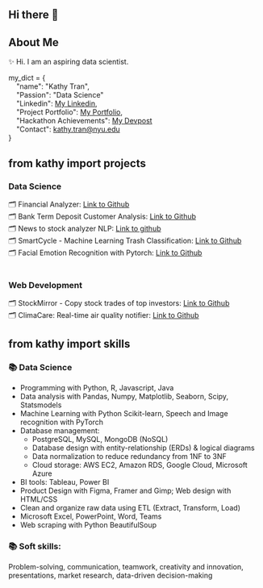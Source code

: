 ## Hi there 👋<br>
## About Me
✨ Hi. I am an aspiring data scientist.<br>

my_dict = {<br>
&nbsp;&nbsp;&nbsp;&nbsp;"name": "Kathy Tran",<br>
&nbsp;&nbsp;&nbsp;&nbsp;"Passion": "Data Science"<br>
&nbsp;&nbsp;&nbsp;&nbsp;"Linkedin": [My Linkedin](https://www.linkedin.com/in/kathy-tran-834577278/),<br>
&nbsp;&nbsp;&nbsp;&nbsp;"Project Portfolio": [My Portfolio](https://kathytran88.github.io/),<br>
&nbsp;&nbsp;&nbsp;&nbsp;"Hackathon Achievements": [My Devpost](https://devpost.com/kathyngananhtran?ref_content=user-portfolio&ref_feature=portfolio&ref_medium=global-nav)<br>
&nbsp;&nbsp;&nbsp;&nbsp;"Contact": [kathy.tran@nyu.edu](kathy.tran@nyu.edu)<br>
}

## from kathy import projects
### Data Science
🗂 Financial Analyzer: [Link to Github](https://github.com/kathytran88/financial_analyzer)<br>
🗂 Bank Term Deposit Customer Analysis: [Link to Github](https://github.com/kathytran88/bank_term_deposit_analysis)<br>
🗂 News to stock analyzer NLP: [Link to github](https://github.com/kathytran88/news_to_stocks_analyzer)<br>
🗂 SmartCycle - Machine Learning Trash Classification: [Link to Github](https://github.com/SnazzyBeatle115/Smartcycle)<br>
🗂 Facial Emotion Recognition with Pytorch: [Link to Github](https://github.com/kathytran88/face_emotion_recognition)<br>
<br>
### Web Development
🗂 StockMirror - Copy stock trades of top investors: [Link to Github](https://github.com/kathytran88/StockMirror)<br>
🗂 ClimaCare: Real-time air quality notifier: [Link to Github](https://github.com/SewonKim0/ClimaCare)<br>

## from kathy import skills
### 📚 Data Science
- Programming with Python, R, Javascript, Java
- Data analysis with Pandas, Numpy, Matplotlib, Seaborn, Scipy, Statsmodels
- Machine Learning with Python Scikit-learn, Speech and Image recognition with PyTorch
- Database management:
  <ul>
    <li>PostgreSQL, MySQL, MongoDB (NoSQL)</li>
    <li>Database design with entity-relationship (ERDs) & logical diagrams</li>
    <li>Data normalization to reduce redundancy from 1NF to 3NF</li>
    <li>Cloud storage: AWS EC2, Amazon RDS, Google Cloud, Microsoft Azure</li>
  </ul>
- BI tools: Tableau, Power BI
- Product Design with Figma, Framer and Gimp; Web design with HTML/CSS
- Clean and organize raw data using ETL (Extract, Transform, Load) 
- Microsoft Excel, PowerPoint, Word, Teams
- Web scraping with Python BeautifulSoup

### 📚 Soft skills: 
Problem-solving, communication, teamwork, creativity and innovation, presentations, market research, data-driven decision-making<br>
